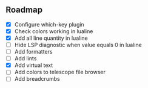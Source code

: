 ## Roadmap
- [x] Configure which-key plugin
- [x] Check colors working in lualine
- [x] Add all line quantity in lualine
- [ ] Hide LSP diagnostic when value equals 0 in lualine
- [ ] Add formatters
- [ ] Add lints
- [x] Add virtual text
- [ ] Add colors to telescope file browser
- [ ] Add breadcrumbs
